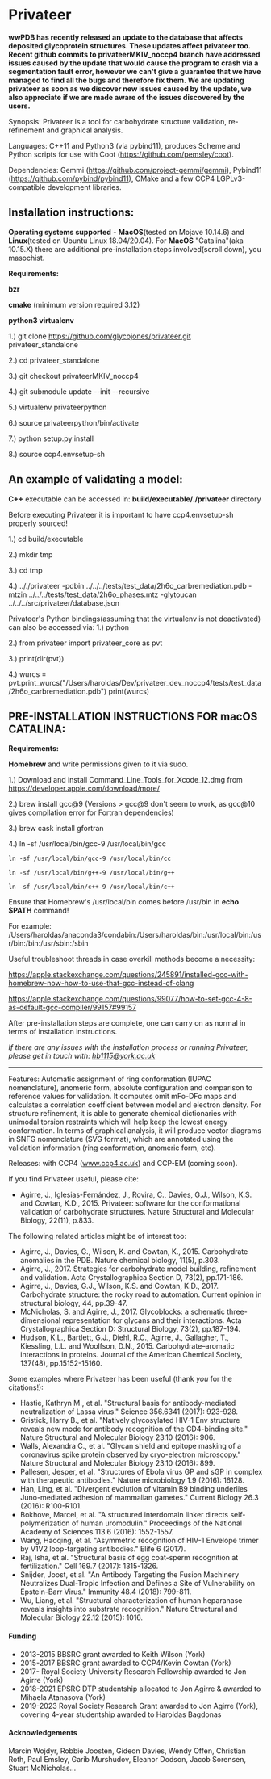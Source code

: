 

# Privateer


**wwPDB has recently released an update to the database that affects deposited glycoprotein structures. These updates affect privateer too. Recent github commits to privateerMKIV_noccp4 branch have addressed issues caused by the update that would cause the program to crash via a segmentation fault error, however we can't give a guarantee that we have managed to find all the bugs and therefore fix them. We are updating privateer as soon as we discover new issues caused by the update, we also appreciate if we are made aware of the issues discovered by the users.**

Synopsis: Privateer is a tool for carbohydrate structure validation, re-refinement and graphical analysis.

Languages: C++11 and Python3 (via pybind11), produces Scheme and Python scripts for use with Coot (https://github.com/pemsley/coot).

Dependencies: Gemmi (https://github.com/project-gemmi/gemmi), Pybind11 (https://github.com/pybind/pybind11), CMake and a few CCP4 LGPLv3-compatible development libraries.



## **Installation instructions:**

**Operating systems supported** - **MacOS**(tested on Mojave 10.14.6) and **Linux**(tested on Ubuntu Linux 18.04/20.04). For **MacOS** "Catalina"(aka 10.15.X) there are additional pre-installation steps involved(scroll down), you masochist. 

**Requirements:** 

**bzr** 

**cmake** (minimum version required 3.12)

**python3 virtualenv** 



1.) git clone https://github.com/glycojones/privateer.git privateer_standalone

2.) cd privateer_standalone

3.) git checkout privateerMKIV_noccp4

4.) git submodule update --init --recursive

5.) virtualenv privateerpython

6.) source privateerpython/bin/activate

7.) python setup.py install

8.) source ccp4.envsetup-sh



## An example of validating a model:

**C++** executable can be accessed in: **build/executable/./privateer** directory

Before executing Privateer it is important to have ccp4.envsetup-sh properly sourced!

1.) cd build/executable

2.) mkdir tmp

3.) cd tmp

4.) .././privateer -pdbin ../../../tests/test_data/2h6o_carbremediation.pdb -mtzin ../../../tests/test_data/2h6o_phases.mtz -glytoucan ../../../src/privateer/database.json

Privateer's Python bindings(assuming that the virtualenv is not deactivated) can also be accessed via: 
1.) python

2.) from privateer import privateer_core as pvt

3.) print(dir(pvt))

4.) wurcs = pvt.print_wurcs("/Users/haroldas/Dev/privateer_dev_noccp4/tests/test_data/2h6o_carbremediation.pdb")
    print(wurcs)


## PRE-INSTALLATION INSTRUCTIONS FOR macOS CATALINA: 

**Requirements:**

**Homebrew** and write permissions given to it via sudo. 

1.) Download and install Command_Line_Tools_for_Xcode_12.dmg from https://developer.apple.com/download/more/

2.) brew install gcc@9 (Versions > gcc@9 don't seem to work, as gcc@10 gives compilation error for Fortran dependencies)

3.) brew cask install gfortran

4.) ln -sf /usr/local/bin/gcc-9 /usr/local/bin/gcc
    
    ln -sf /usr/local/bin/gcc-9 /usr/local/bin/cc
    
    ln -sf /usr/local/bin/g++-9 /usr/local/bin/g++
    
    ln -sf /usr/local/bin/c++-9 /usr/local/bin/c++

Ensure that Homebrew's /usr/local/bin comes before /usr/bin in **echo $PATH** command!

For example: /Users/haroldas/anaconda3/condabin:/Users/haroldas/bin:/usr/local/bin:/usr/bin:/bin:/usr/sbin:/sbin

Useful troubleshoot threads in case overkill methods become a necessity: 

https://apple.stackexchange.com/questions/245891/installed-gcc-with-homebrew-now-how-to-use-that-gcc-instead-of-clang

https://apple.stackexchange.com/questions/99077/how-to-set-gcc-4-8-as-default-gcc-compiler/99157#99157

After pre-installation steps are complete, one can carry on as normal in terms of installation instructions. 


*If there are any issues with the installation process or running Privateer, please get in touch with: hb1115@york.ac.uk*
_____

Features: Automatic assignment of ring conformation (IUPAC nomenclature), anomeric form, absolute configuration and comparison to reference values for validation. It computes omit mFo-DFc maps and calculates a correlation coefficient between model and electron density. For structure refinement, it is able to generate chemical dictionaries with unimodal torsion restraints which will help keep the lowest energy conformation. In terms of graphical analysis, it will produce vector diagrams in SNFG nomenclature (SVG format), which are annotated using the validation information (ring conformation, anomeric form, etc).

Releases: with CCP4 (www.ccp4.ac.uk) and CCP-EM (coming soon).

If you find Privateer useful, please cite:

- Agirre, J., Iglesias-Fernández, J., Rovira, C., Davies, G.J., Wilson, K.S. and Cowtan, K.D., 2015. Privateer: software for the conformational validation of carbohydrate structures. Nature Structural and Molecular Biology, 22(11), p.833.

The following related articles might be of interest too:

- Agirre, J., Davies, G., Wilson, K. and Cowtan, K., 2015. Carbohydrate anomalies in the PDB. Nature chemical biology, 11(5), p.303.
- Agirre, J., 2017. Strategies for carbohydrate model building, refinement and validation. Acta Crystallographica Section D, 73(2), pp.171-186.
- Agirre, J., Davies, G.J., Wilson, K.S. and Cowtan, K.D., 2017. Carbohydrate structure: the rocky road to automation. Current opinion in structural biology, 44, pp.39-47.
- McNicholas, S. and Agirre, J., 2017. Glycoblocks: a schematic three-dimensional representation for glycans and their interactions. Acta Crystallographica Section D: Structural Biology, 73(2), pp.187-194.
- Hudson, K.L., Bartlett, G.J., Diehl, R.C., Agirre, J., Gallagher, T., Kiessling, L.L. and Woolfson, D.N., 2015. Carbohydrate–aromatic interactions in proteins. Journal of the American Chemical Society, 137(48), pp.15152-15160.

Some examples where Privateer has been useful (thank _you_ for the citations!):

- Hastie, Kathryn M., et al. "Structural basis for antibody-mediated neutralization of Lassa virus." Science 356.6341 (2017): 923-928.
- Gristick, Harry B., et al. "Natively glycosylated HIV-1 Env structure reveals new mode for antibody recognition of the CD4-binding site." Nature Structural and Molecular Biology 23.10 (2016): 906.
- Walls, Alexandra C., et al. "Glycan shield and epitope masking of a coronavirus spike protein observed by cryo-electron microscopy." Nature Structural and Molecular Biology 23.10 (2016): 899.
- Pallesen, Jesper, et al. "Structures of Ebola virus GP and sGP in complex with therapeutic antibodies." Nature microbiology 1.9 (2016): 16128.
- Han, Ling, et al. "Divergent evolution of vitamin B9 binding underlies Juno-mediated adhesion of mammalian gametes." Current Biology 26.3 (2016): R100-R101.
- Bokhove, Marcel, et al. "A structured interdomain linker directs self-polymerization of human uromodulin." Proceedings of the National Academy of Sciences 113.6 (2016): 1552-1557.
- Wang, Haoqing, et al. "Asymmetric recognition of HIV-1 Envelope trimer by V1V2 loop-targeting antibodies." Elife 6 (2017).
- Raj, Isha, et al. "Structural basis of egg coat-sperm recognition at fertilization." Cell 169.7 (2017): 1315-1326.
- Snijder, Joost, et al. "An Antibody Targeting the Fusion Machinery Neutralizes Dual-Tropic Infection and Defines a Site of Vulnerability on Epstein-Barr Virus." Immunity 48.4 (2018): 799-811.
- Wu, Liang, et al. "Structural characterization of human heparanase reveals insights into substrate recognition." Nature Structural and Molecular Biology 22.12 (2015): 1016.

#### Funding 
* 2013-2015 BBSRC grant awarded to Keith Wilson (York)
* 2015-2017 BBSRC grant awarded to CCP4/Kevin Cowtan (York)
* 2017-     Royal Society University Research Fellowship awarded to Jon Agirre (York)
* 2018-2021 EPSRC DTP studentship allocated to Jon Agirre & awarded to Mihaela Atanasova (York)
* 2019-2023 Royal Society Research Grant awarded to Jon Agirre (York), covering 4-year studentship awarded to Haroldas Bagdonas

#### Acknowledgements
Marcin Wojdyr, Robbie Joosten, Gideon Davies, Wendy Offen, Christian Roth, Paul Emsley, Garib Murshudov, Eleanor Dodson, Jacob Sorensen, Stuart McNicholas... 
